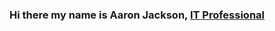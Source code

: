 ### Hi there my name is Aaron Jackson, <a href="https://www.linkedin.com/in/ajackson22/">IT Professional</a>
